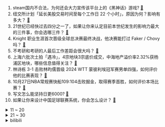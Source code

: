 1. steam国内不合法，为何还会大力宣传该平台上的《黑神话》游戏? [:link:](https://www.zhihu.com/question/1723280884)
2. 纽交所计划「延长美股交易时间至每个工作日 22 个小时」，原因为何？影响有多大？ [:link:](https://www.zhihu.com/question/2133881618)
3. 21世纪已经快过去四分之一了，如果让你来认定目前本世纪发生的影响力最大的三件事，你会选哪三件？ [:link:](https://www.zhihu.com/question/1925448688)
4. Knight 职业生涯首次晋级全球总决赛最终决战，他决赛能打过 Faker / Chovy 吗？ [:link:](https://www.zhihu.com/question/2179648612)
5. 不考研和考研的人最后工作差距会很大吗？ [:link:](https://www.zhihu.com/question/1286925131)
6. 上海六批次土拍「遇冷」，4宗地块3宗底价成交，中海地产溢价率2.32%获杨浦区地块，哪些信息值得关注？ [:link:](https://www.zhihu.com/question/2072244479)
7. 林诗栋 3-1 击败林昀儒晋级 2024 WTT 蒙彼利埃冠军赛男单四强，如何评价他的比赛表现？ [:link:](https://www.zhihu.com/question/2179988171)
8. 10月27日NBA常规赛快船109:104击败掘金，取得赛季首胜，如何评价本场比赛？ [:link:](https://www.zhihu.com/question/2213136131)
9. 写文怎么能坚持日更6000? [:link:](https://www.zhihu.com/question/827058445)
10. 如果让你来设计中国足球联赛系统，你会怎么设计？ [:link:](https://www.zhihu.com/question/584029059)
<details>
<summary>11 ~ 20</summary>

11. NASA 称正与中方商谈租借月壤样品，释放了哪些信号？中美在太空领域的合作前景如何？ [:link:](https://www.zhihu.com/question/1890906230)
12. 在交易中如何抓住一轮大趋势行情？ [:link:](https://www.zhihu.com/question/663198015)
13. 如何看待中国工程院院士庄惟敏关于「建筑学专业又一次面临寒冬，撤销与改革已成大势」的论断？ [:link:](https://www.zhihu.com/question/1674032862)
14. 孩子抑郁症休学在家疯狂打游戏，这正常吗？ [:link:](https://www.zhihu.com/question/1619569487)
15. 美国总统拜登要为强制同化原住民儿童道歉，系历史首次，这意味着什么？将带来哪些影响？ [:link:](https://www.zhihu.com/question/2075365576)
16. 如何看待 Bin 半决赛赛后采访称「许秀那句话很好，今天我也想说重铸 LPL 荣光，我辈义不容辞」？ [:link:](https://www.zhihu.com/question/2180169178)
17. 为什么古代两军对阵，一方出将，另一方不乱箭射杀？ [:link:](https://www.zhihu.com/question/1465890704)
18. 京东内部人士回应「震虎价」被途虎起诉，「低价名字在行业中很普遍，做好准备应对」，如何看待此事？ [:link:](https://www.zhihu.com/question/2027438774)
19. 从心理学层面来说，那些在生活中总是习惯性压抑自己情绪的人，该如何从自身出发进行有效的情绪调节？ [:link:](https://www.zhihu.com/question/667531506)
20. 24-25 赛季西甲第11轮皇家马德里 0:4 巴塞罗那，如何评价这场比赛？ [:link:](https://www.zhihu.com/question/2190335680)
</details>
<details>
<summary>21 ~ 30</summary>

21. 孩子一到家就尽快完成作业，然后就看平板或电视，我该阻止或者布置额外作业吗？ [:link:](https://www.zhihu.com/question/1204795633)
22. 潘展乐夺游泳世界杯男子 800 米自由泳金牌，打破赛会纪录，如何评价这一成绩？ [:link:](https://www.zhihu.com/question/2164032570)
23. 你喜欢去大城市还是小城市打工？ [:link:](https://www.zhihu.com/question/2065786363)
24. 很多小学都设立了心理咨询室，现在的小学生压力到底有多大？ [:link:](https://www.zhihu.com/question/801958824)
25. 计件相比于计时是不是更不会摸鱼？ [:link:](https://www.zhihu.com/question/1659785457)
26. 身处医药行业的你，现在怎么样了？ [:link:](https://www.zhihu.com/question/648574126)
27. S14 全球总决赛 WBG 0:3 不敌 BLG 止步四强，这场比赛他们输在哪？ [:link:](https://www.zhihu.com/question/2179827507)
28. 如何评价杨旭文、田雨主演的警匪剧《黑白诀》? [:link:](https://www.zhihu.com/question/1494089569)
29. 时隔十一年，全华班再次打入《英雄联盟》全球总决赛最终决赛，对此你有什么想说的？ [:link:](https://www.zhihu.com/question/2179531928)
30. 如何评价赵丽颖、辛芷蕾主演的电影《乔妍的心事》？ [:link:](https://www.zhihu.com/question/2059496210)
</details><details>
<summary>bilibili</summary>

</details>